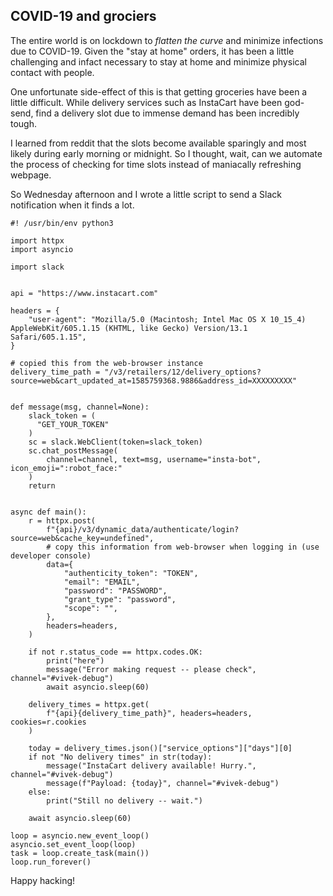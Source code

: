 ## COVID-19 and grociers

The entire world is on lockdown to _flatten the curve_ and minimize infections due to
COVID-19. Given the "stay at home" orders, it has been a little challenging and
infact necessary to stay at home and minimize physical contact with people.

One unfortunate side-effect of this is that getting groceries have been a little
difficult. While delivery services such as InstaCart have been god-send, find a delivery
slot due to immense demand has been incredibly tough.

I learned from reddit that the slots become available sparingly and most likely during
early morning or midnight. So I thought, wait, can we automate the process of checking for
time slots instead of maniacally refreshing webpage.

So Wednesday afternoon and I wrote a little script to send a Slack notification when it
finds a lot.

```
#! /usr/bin/env python3

import httpx
import asyncio

import slack


api = "https://www.instacart.com"

headers = {
    "user-agent": "Mozilla/5.0 (Macintosh; Intel Mac OS X 10_15_4) AppleWebKit/605.1.15 (KHTML, like Gecko) Version/13.1 Safari/605.1.15",
}

# copied this from the web-browser instance
delivery_time_path = "/v3/retailers/12/delivery_options?source=web&cart_updated_at=1585759368.9886&address_id=XXXXXXXXX"


def message(msg, channel=None):
    slack_token = (
      "GET_YOUR_TOKEN"
    )
    sc = slack.WebClient(token=slack_token)
    sc.chat_postMessage(
        channel=channel, text=msg, username="insta-bot", icon_emoji=":robot_face:"
    )
    return


async def main():
    r = httpx.post(
        f"{api}/v3/dynamic_data/authenticate/login?source=web&cache_key=undefined",
        # copy this information from web-browser when logging in (use developer console)
        data={
            "authenticity_token": "TOKEN",
            "email": "EMAIL",
            "password": "PASSWORD",
            "grant_type": "password",
            "scope": "",
        },
        headers=headers,
    )

    if not r.status_code == httpx.codes.OK:
        print("here")
        message("Error making request -- please check", channel="#vivek-debug")
        await asyncio.sleep(60)

    delivery_times = httpx.get(
        f"{api}{delivery_time_path}", headers=headers, cookies=r.cookies
    )

    today = delivery_times.json()["service_options"]["days"][0]
    if not "No delivery times" in str(today):
        message("InstaCart delivery available! Hurry.", channel="#vivek-debug")
        message(f"Payload: {today}", channel="#vivek-debug")
    else:
        print("Still no delivery -- wait.")

    await asyncio.sleep(60)

loop = asyncio.new_event_loop()
asyncio.set_event_loop(loop)
task = loop.create_task(main())
loop.run_forever()
```

Happy hacking!
